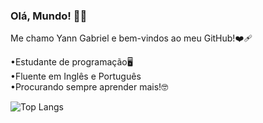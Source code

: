 ### Olá, Mundo! 👋🏻
Me chamo Yann Gabriel e bem-vindos ao meu GitHub!❤️‍🩹

•Estudante de programação🖥️
<br>
•Fluente em Inglês e Português
<br>
•Procurando sempre aprender mais!🤓
<br>

![Top Langs](https://github-readme-stats.vercel.app/api/top-langs/?username=YannGabriel&layout=compact)

